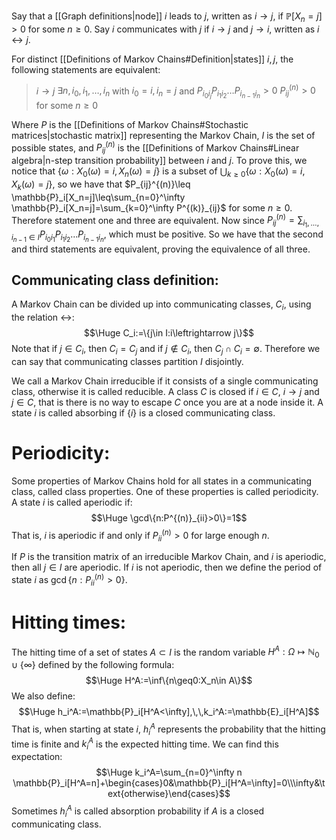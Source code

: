 
Say that a [[Graph definitions|node]] $i$ leads to $j$, written as $i\to j$, if $\mathbb{P}[X_n=j]>0$ for some $n\geq0$. Say $i$ communicates with $j$ if $i\to j$ and $j\to i$, written as $i\leftrightarrow j$.

For distinct [[Definitions of Markov Chains#Definition|states]] $i,j$, the following statements are equivalent:
> $i\to j$
> $\exists n,i_0,i_1,\dots,i_n$ with $i_0=i,i_n=j$ and $P_{i_0i_j}P_{i_1i_2}\dots P_{i_{n-1}i_n}>0$
> $P^{(n)}_{ij}>0$ for some $n\geq0$

Where $P$ is the [[Definitions of Markov Chains#Stochastic matrices|stochastic matrix]] representing the Markov Chain, $I$ is the set of possible states, and $P_{ij}^{(n)}$ is the [[Definitions of Markov Chains#Linear algebra|n-step transition probability]] between $i$ and $j$. To prove this, we notice that $\{\omega:X_0(\omega)=i,X_n(\omega)=j\}$ is a subset of $\bigcup_{k\geq0}\{\omega:X_0(\omega)=i,X_k(\omega)=j\}$, so we have that $P_{ij}^{(n)}\leq \mathbb{P}_i[X_n=j]\leq\sum_{n=0}^\infty \mathbb{P}_i[X_n=j]=\sum_{k=0}^\infty P^{(k)}_{ij}$ for some $n\geq0$. Therefore statement one and three are equivalent. Now since $P_{ij}^{(n)}=\sum_{i_1,\dots,i_{n-1}\in I}P_{i_0i_1}P_{i_1i_2}\dots P_{i_{n-1}i_n}$, which must be positive. So we have that the second and third statements are equivalent, proving the equivalence of all three.

## Communicating class definition:
A Markov Chain can be divided up into communicating classes, $C_i$, using the relation $\leftrightarrow$:$$\Huge C_i:=\{j\in I:i\leftrightarrow j\}$$Note that if $j\in C_i$, then $C_i=C_j$ and if $j\notin C_i$, then $C_j\cap C_i=\emptyset$. Therefore we can say that communicating classes partition $I$ disjointly. 

We call a Markov Chain irreducible if it consists of a single communicating class, otherwise it is called reducible.  A class $C$ is closed if $i\in C$, $i\to j$ and $j\in C$, that is there is no way to escape $C$ once you are at a node inside it. A state $i$ is called absorbing if $\{i\}$ is a closed communicating class.

# Periodicity:

Some properties of Markov Chains hold for all states in a communicating class, called class properties. One of these properties is called periodicity. A state $i$ is called aperiodic if:$$\Huge \gcd\{n:P^{(n)}_{ii}>0\}=1$$That is, $i$ is aperiodic if and only if $P^{(n)}_{ii}>0$ for large enough $n$.

If $P$ is the transition matrix of an irreducible Markov Chain, and $i$ is aperiodic, then all $j\in I$ are aperiodic. If $i$ is not aperiodic, then we define the period of state $i$ as $\gcd\{n:P^{(n)}_{ii}>0\}$.

# Hitting times:

The hitting time of a set of states $A\subset I$ is the random variable $H^A:\Omega\mapsto\mathbb{N}_0\cup\{\infty\}$ defined by the following formula:$$\Huge H^A:=\inf\{n\geq0:X_n\in A\}$$We also define:$$\Huge h_i^A:=\mathbb{P}_i[H^A<\infty],\,\,k_i^A:=\mathbb{E}_i[H^A]$$That is, when starting at state $i$, $h_i^A$ represents the probability that the hitting time is finite and $k_i^A$ is the expected hitting time. We can find this expectation:$$\Huge k_i^A=\sum_{n=0}^\infty n \mathbb{P}_i[H^A=n]+\begin{cases}0&\mathbb{P}_i[H^A=\infty]=0\\\infty&\text{otherwise}\end{cases}$$Sometimes $h_i^A$ is called absorption probability if $A$ is a closed communicating class.